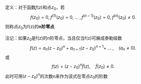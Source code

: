 定义：对于函数$f(z)$和点$z_0$，若
$$f(z_0)=0,\; f^{(1)}(z_0)=0,\; ...\; ,f^{(n-1)}(z_0)=0,\; f^{(n)}(z_0) \not= 0.$$
则称点$z_0$为f(z)的**n阶零点**

注记：如果$z_0$是f(z)的n阶零点，当且仅当f(z)可展成泰勒级数
$$f(z)=a_n(z-z_0)^n+a_{n+1}(z-z_0)^{n+1}+\; ...\; ,\quad (a_n \not= 0).$$
或
$$f(z)=(z-z_0)^n\tilde{f}(z),\quad \tilde{f}(z_0)\not= 0.$$
此时可用$(z-z_0)^n$的次数n来作为该式在零点$z_0$的阶数